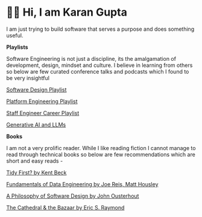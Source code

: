 # 👦🏻 Hi, I am Karan Gupta

I am just trying to build software that serves a purpose and does something useful.

**Playlists**

Software Engineering is not just a discipline, its the amalgamation of development, design, mindset and culture.
I believe in learning from others so below are few curated conference talks and podcasts which I found to be very insightful

[Software Design Playlist](https://www.youtube.com/playlist?list=PLR9ElWHuX_l-3oxqN6l-AnRaGUEbTfmz9) 

[Platform Engineering Playlist](https://www.youtube.com/playlist?list=PLR9ElWHuX_l8DJy0JY2vzzKcTKIJnAf5Z)

[Staff Engineer Career Playlist](https://www.youtube.com/playlist?list=PLR9ElWHuX_l_y4vchl8GdET2fBTDKfbe1)

[Generative AI and LLMs](https://www.youtube.com/playlist?list=PLR9ElWHuX_l95JxJ4Hw2LDoWqAVbrU8Ev)

**Books**

I am not a very prolific reader. While I like reading fiction I cannot manage to read through technical books so below are few recommendations which are short and easy reads - 

[Tidy First? by Kent Beck](https://www.oreilly.com/library/view/tidy-first/9781098151232/)

[Fundamentals of Data Engineering by Joe Reis, Matt Housley](https://www.oreilly.com/library/view/fundamentals-of-data/9781098108298/)

[A Philosophy of Software Design by John Ousterhout](https://books.google.co.in/books/about/A_Philosophy_of_Software_Design.html?id=hkfEzgEACAAJ&source=kp_book_description&redir_esc=y)

[The Cathedral & the Bazaar by Eric S. Raymond ](https://en.wikipedia.org/wiki/The_Cathedral_and_the_Bazaar)

<!---
compscikaran/compscikaran is a ✨ special ✨ repository because its `README.md` (this file) appears on your GitHub profile.
You can click the Preview link to take a look at your changes.
--->
